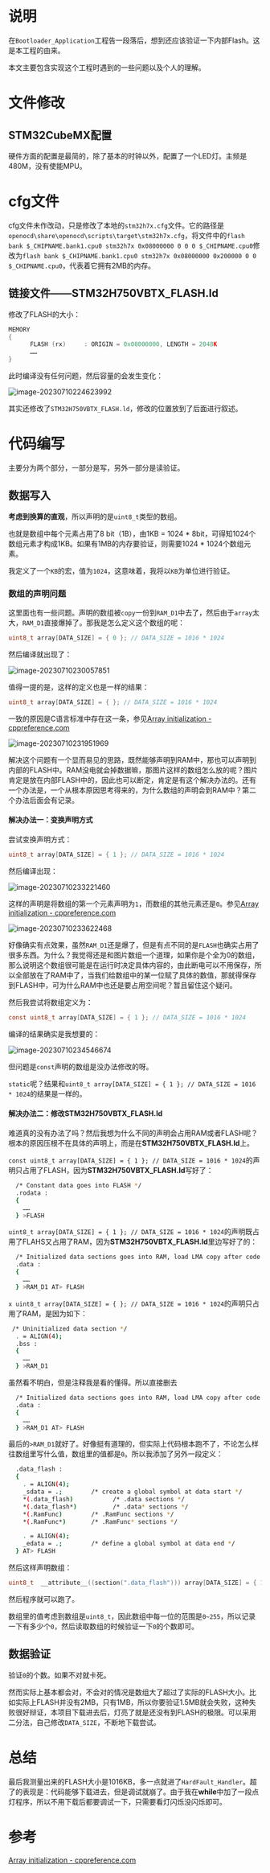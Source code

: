 # 说明

在`Bootloader_Application`工程告一段落后，想到还应该验证一下内部Flash。这是本工程的由来。

本文主要包含实现这个工程时遇到的一些问题以及个人的理解。

# 文件修改

## STM32CubeMX配置

硬件方面的配置是最简的，除了基本的时钟以外，配置了一个LED灯。主频是480M，没有使能MPU。

# cfg文件

cfg文件未作改动，只是修改了本地的`stm32h7x.cfg`文件。它的路径是`openocd\share\openocd\scripts\target\stm32h7x.cfg`，将文件中的`flash bank $_CHIPNAME.bank1.cpu0 stm32h7x 0x08000000 0 0 0 $_CHIPNAME.cpu0`修改为`flash bank $_CHIPNAME.bank1.cpu0 stm32h7x 0x08000000 0x200000 0 0 $_CHIPNAME.cpu0`，代表着它拥有2MB的内存。

## 链接文件——STM32H750VBTX_FLASH.ld

修改了FLASH的大小：

```c
MEMORY
{
      FLASH (rx)     : ORIGIN = 0x08000000, LENGTH = 2048K
      ……
}
```

此时编译没有任何问题，然后容量的会发生变化：

![image-20230710224623992](https://wanower.oss-cn-beijing.aliyuncs.com/img/image-20230710224623992-1689000393598-1.png)

其实还修改了`STM32H750VBTX_FLASH.ld`，修改的位置放到了后面进行叙述。

# 代码编写

主要分为两个部分，一部分是写，另外一部分是读验证。

## 数据写入

**考虑到换算的直观**，所以声明的是`uint8_t`类型的数组。

也就是数组中每个元素占用了8 bit（1B），由1KB = 1024 * 8bit，可得知1024个数组元素才构成1KB。如果有1MB的内存要验证，则需要1024 * 1024个数组元素。

我定义了一个`KB`的宏，值为`1024`，这意味着，我将以`KB`为单位进行验证。

### 数组的声明问题

这里面也有一些问题。声明的数组被`copy`一份到`RAM_D1`中去了，然后由于`array`太大，`RAM_D1`直接爆掉了。那我是怎么定义这个数组的呢：

```c
uint8_t array[DATA_SIZE] = { 0 }; // DATA_SIZE = 1016 * 1024
```

然后编译就出现了：

![image-20230710230057851](https://wanower.oss-cn-beijing.aliyuncs.com/img/image-20230710230057851.png)

值得一提的是，这样的定义也是一样的结果：

```c
uint8_t array[DATA_SIZE] = { }; // DATA_SIZE = 1016 * 1024
```

一致的原因是C语言标准中存在这一条，参见[Array initialization - cppreference.com](https://en.cppreference.com/w/c/language/array_initialization)

![image-20230710231951969](https://wanower.oss-cn-beijing.aliyuncs.com/img/image-20230710231951969.png)

解决这个问题有一个显而易见的思路，既然能够声明到RAM中，那也可以声明到内部的FLASH中。RAM没电就会掉数据嘛，那图片这样的数组怎么放的呢？图片肯定是放在内部FLASH中的，因此也可以断定，肯定是有这个解决办法的。还有一个办法是，一个从根本原因思考得来的，为什么数组的声明会到RAM中？第二个办法后面会有记录。

#### 解决办法一：变换声明方式

尝试变换声明方式：

```c
uint8_t array[DATA_SIZE] = { 1 }; // DATA_SIZE = 1016 * 1024
```

然后编译出现：

![image-20230710233221460](https://wanower.oss-cn-beijing.aliyuncs.com/img/image-20230710233221460.png)

这样的声明是将数组的第一个元素声明为`1`，而数组的其他元素还是`0`。参见[Array initialization - cppreference.com](https://en.cppreference.com/w/c/language/array_initialization)

![image-20230710233622468](https://wanower.oss-cn-beijing.aliyuncs.com/img/image-20230710233622468.png)

好像确实有点效果，虽然`RAM_D1`还是爆了，但是有点不同的是`FLASH`也确实占用了很多东西。为什么？我觉得还是和图片数组一个道理，如果你是个全为0的数组，那么说明这个数组很可能是在运行时决定具体内容的，由此断电可以不用保存，所以全部放在了RAM中了，当我们给数组中的某一位赋了具体的数值，那就得保存到FLASH中，可为什么RAM中也还是要占用空间呢？暂且留住这个疑问。

然后我尝试将数组定义为：

```c
const uint8_t array[DATA_SIZE] = { 1 }; // DATA_SIZE = 1016 * 1024
```

编译的结果确实是我想要的：

![image-20230710234546674](https://wanower.oss-cn-beijing.aliyuncs.com/img/image-20230710234546674.png)

但问题是`const`声明的数组是没办法修改的呀。

`static`呢？结果和`uint8_t array[DATA_SIZE] = { 1 }; // DATA_SIZE = 1016 * 1024`的结果是一样的。

#### 解决办法二：修改STM32H750VBTX_FLASH.ld

难道真的没有办法了吗？然后我想为什么不同的声明会占用RAM或者FLASH呢？根本的原因压根不在具体的声明上，而是在**STM32H750VBTX_FLASH.ld**上。

`const uint8_t array[DATA_SIZE] = { 1 }; // DATA_SIZE = 1016 * 1024`的声明只占用了FLASH，因为**STM32H750VBTX_FLASH.ld**写好了：

```sh
  /* Constant data goes into FLASH */
  .rodata :
  {
	……
  } >FLASH
```

`uint8_t array[DATA_SIZE] = { 1 }; // DATA_SIZE = 1016 * 1024`的声明既占用了FLAHS又占用了RAM，因为**STM32H750VBTX_FLASH.ld**里边写好了的：

```sh
  /* Initialized data sections goes into RAM, load LMA copy after code */
  .data :
  {
	……
  } >RAM_D1 AT> FLASH
```

`x uint8_t array[DATA_SIZE] = { }; // DATA_SIZE = 1016 * 1024`的声明只占用了RAM，是因为如下：

```sh
 /* Uninitialized data section */
  . = ALIGN(4);
  .bss :
  {
	……
  } >RAM_D1
```

虽然看不明白，但是注释我是看的懂得。所以直接删去

```sh
  /* Initialized data sections goes into RAM, load LMA copy after code */
  .data :
  {
	……
  } >RAM_D1 AT> FLASH
```

最后的`>RAM_D1`就好了。好像挺有道理的，但实际上代码根本跑不了，不论怎么样往数组里写什么值，数组里的值都是`0`。所以我添加了另外一段定义：

```sh
  .data_flash :
  {
    . = ALIGN(4);
    _sdata = .;        /* create a global symbol at data start */
    *(.data_flash)           /* .data sections */
    *(.data_flash*)          /* .data* sections */
    *(.RamFunc)        /* .RamFunc sections */
    *(.RamFunc*)       /* .RamFunc* sections */

    . = ALIGN(4);
    _edata = .;        /* define a global symbol at data end */
  } AT> FLASH
```

然后这样声明数组：

```c
uint8_t  __attribute__((section(".data_flash"))) array[DATA_SIZE] = { 1 };  // DATA_SIZE = 1016 * 1024
```

然后程序就可以跑了。

数组里的值考虑到数组是`uint8_t`，因此数组中每一位的范围是`0~255`，所以记录一下有多少个`0`，然后读取数组的时候验证一下`0`的个数即可。

## 数据验证

验证`0`的个数。如果不对就卡死。

然而实际上基本都会对，不会对的情况是数组大了超过了实际的FLASH大小。比如实际上FLASH并没有2MB，只有1MB，所以你要验证1.5MB就会失败，这种失败很好辩证，本项目下载进去后，灯亮了就是还没有到FLASH的极限。可以采用二分法，自己修改`DATA_SIZE`，不断地下载尝试。

# 总结

最后我测量出来的FLASH大小是1016KB，多一点就进了`HardFault_Handler`。超了的表现是：代码能够下载进去，但是调试就崩了。由于我在**while**中加了一段点灯程序，所以不用下载后都要调试一下，只需要看灯闪烁没闪烁即可。

# 参考

[Array initialization - cppreference.com](https://en.cppreference.com/w/c/language/array_initialization)